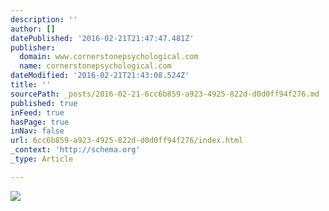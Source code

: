 ```yaml
---
description: ''
author: []
datePublished: '2016-02-21T21:47:47.481Z'
publisher:
  domain: www.cornerstonepsychological.com
  name: cornerstonepsychological.com
dateModified: '2016-02-21T21:43:08.524Z'
title: ''
sourcePath: _posts/2016-02-21-6cc6b859-a923-4925-822d-d0d0ff94f276.md
published: true
inFeed: true
hasPage: true
inNav: false
url: 6cc6b859-a923-4925-822d-d0d0ff94f276/index.html
_context: 'http://schema.org'
_type: Article

---
```

![](https://static.wixstatic.com/media/101663_5b8aba4756a2401e85feb38e0317f50d.gif)